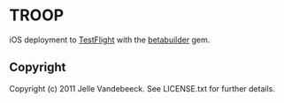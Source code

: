 # TROOP

iOS deployment to [TestFlight](http://testflightapp.com) with the [betabuilder](http://rubygems.org/gems/betabuilder) gem.

## Copyright

Copyright (c) 2011 Jelle Vandebeeck. See LICENSE.txt for
further details.
